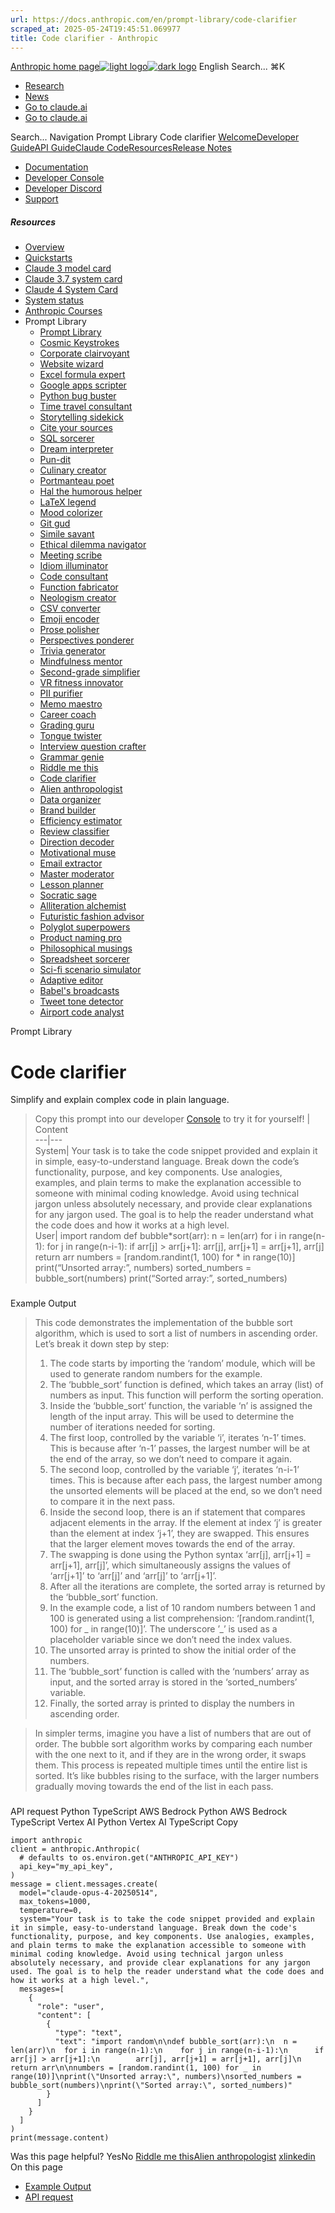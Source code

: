 ```yaml
---
url: https://docs.anthropic.com/en/prompt-library/code-clarifier
scraped_at: 2025-05-24T19:45:51.069977
title: Code clarifier - Anthropic
---
```


[Anthropic home page![light logo](https://mintlify.s3.us-west-1.amazonaws.com/anthropic/logo/light.svg)![dark logo](https://mintlify.s3.us-west-1.amazonaws.com/anthropic/logo/dark.svg)](https://docs.anthropic.com/)
English
Search...
⌘K
  * [Research](https://www.anthropic.com/research)
  * [News](https://www.anthropic.com/news)
  * [Go to claude.ai](https://claude.ai/)
  * [Go to claude.ai](https://claude.ai/)


Search...
Navigation
Prompt Library
Code clarifier
[Welcome](https://docs.anthropic.com/en/home)[Developer Guide](https://docs.anthropic.com/en/docs/welcome)[API Guide](https://docs.anthropic.com/en/api/overview)[Claude Code](https://docs.anthropic.com/en/docs/claude-code/overview)[Resources](https://docs.anthropic.com/en/resources/overview)[Release Notes](https://docs.anthropic.com/en/release-notes/overview)
* [Documentation](https://docs.anthropic.com/en/home)
* [Developer Console](https://console.anthropic.com/)
* [Developer Discord](https://www.anthropic.com/discord)
* [Support](https://support.anthropic.com/)
##### Resources
  * [Overview](https://docs.anthropic.com/en/resources/overview)
  * [Quickstarts](https://github.com/anthropics/anthropic-quickstarts)
  * [Claude 3 model card](https://assets.anthropic.com/m/61e7d27f8c8f5919/original/Claude-3-Model-Card.pdf)
  * [Claude 3.7 system card](https://anthropic.com/claude-3-7-sonnet-system-card)
  * [Claude 4 System Card](https://www-cdn.anthropic.com/6be99a52cb68eb70eb9572b4cafad13df32ed995.pdf)
  * [System status](https://status.anthropic.com/)
  * [Anthropic Courses](https://github.com/anthropics/courses)
  * Prompt Library
    * [Prompt Library](https://docs.anthropic.com/en/resources/prompt-library/library)
    * [Cosmic Keystrokes](https://docs.anthropic.com/en/resources/prompt-library/cosmic-keystrokes)
    * [Corporate clairvoyant](https://docs.anthropic.com/en/resources/prompt-library/corporate-clairvoyant)
    * [Website wizard](https://docs.anthropic.com/en/resources/prompt-library/website-wizard)
    * [Excel formula expert](https://docs.anthropic.com/en/resources/prompt-library/excel-formula-expert)
    * [Google apps scripter](https://docs.anthropic.com/en/resources/prompt-library/google-apps-scripter)
    * [Python bug buster](https://docs.anthropic.com/en/resources/prompt-library/python-bug-buster)
    * [Time travel consultant](https://docs.anthropic.com/en/resources/prompt-library/time-travel-consultant)
    * [Storytelling sidekick](https://docs.anthropic.com/en/resources/prompt-library/storytelling-sidekick)
    * [Cite your sources](https://docs.anthropic.com/en/resources/prompt-library/cite-your-sources)
    * [SQL sorcerer](https://docs.anthropic.com/en/resources/prompt-library/sql-sorcerer)
    * [Dream interpreter](https://docs.anthropic.com/en/resources/prompt-library/dream-interpreter)
    * [Pun-dit](https://docs.anthropic.com/en/resources/prompt-library/pun-dit)
    * [Culinary creator](https://docs.anthropic.com/en/resources/prompt-library/culinary-creator)
    * [Portmanteau poet](https://docs.anthropic.com/en/resources/prompt-library/portmanteau-poet)
    * [Hal the humorous helper](https://docs.anthropic.com/en/resources/prompt-library/hal-the-humorous-helper)
    * [LaTeX legend](https://docs.anthropic.com/en/resources/prompt-library/latex-legend)
    * [Mood colorizer](https://docs.anthropic.com/en/resources/prompt-library/mood-colorizer)
    * [Git gud](https://docs.anthropic.com/en/resources/prompt-library/git-gud)
    * [Simile savant](https://docs.anthropic.com/en/resources/prompt-library/simile-savant)
    * [Ethical dilemma navigator](https://docs.anthropic.com/en/resources/prompt-library/ethical-dilemma-navigator)
    * [Meeting scribe](https://docs.anthropic.com/en/resources/prompt-library/meeting-scribe)
    * [Idiom illuminator](https://docs.anthropic.com/en/resources/prompt-library/idiom-illuminator)
    * [Code consultant](https://docs.anthropic.com/en/resources/prompt-library/code-consultant)
    * [Function fabricator](https://docs.anthropic.com/en/resources/prompt-library/function-fabricator)
    * [Neologism creator](https://docs.anthropic.com/en/resources/prompt-library/neologism-creator)
    * [CSV converter](https://docs.anthropic.com/en/resources/prompt-library/csv-converter)
    * [Emoji encoder](https://docs.anthropic.com/en/resources/prompt-library/emoji-encoder)
    * [Prose polisher](https://docs.anthropic.com/en/resources/prompt-library/prose-polisher)
    * [Perspectives ponderer](https://docs.anthropic.com/en/resources/prompt-library/perspectives-ponderer)
    * [Trivia generator](https://docs.anthropic.com/en/resources/prompt-library/trivia-generator)
    * [Mindfulness mentor](https://docs.anthropic.com/en/resources/prompt-library/mindfulness-mentor)
    * [Second-grade simplifier](https://docs.anthropic.com/en/resources/prompt-library/second-grade-simplifier)
    * [VR fitness innovator](https://docs.anthropic.com/en/resources/prompt-library/vr-fitness-innovator)
    * [PII purifier](https://docs.anthropic.com/en/resources/prompt-library/pii-purifier)
    * [Memo maestro](https://docs.anthropic.com/en/resources/prompt-library/memo-maestro)
    * [Career coach](https://docs.anthropic.com/en/resources/prompt-library/career-coach)
    * [Grading guru](https://docs.anthropic.com/en/resources/prompt-library/grading-guru)
    * [Tongue twister](https://docs.anthropic.com/en/resources/prompt-library/tongue-twister)
    * [Interview question crafter](https://docs.anthropic.com/en/resources/prompt-library/interview-question-crafter)
    * [Grammar genie](https://docs.anthropic.com/en/resources/prompt-library/grammar-genie)
    * [Riddle me this](https://docs.anthropic.com/en/resources/prompt-library/riddle-me-this)
    * [Code clarifier](https://docs.anthropic.com/en/resources/prompt-library/code-clarifier)
    * [Alien anthropologist](https://docs.anthropic.com/en/resources/prompt-library/alien-anthropologist)
    * [Data organizer](https://docs.anthropic.com/en/resources/prompt-library/data-organizer)
    * [Brand builder](https://docs.anthropic.com/en/resources/prompt-library/brand-builder)
    * [Efficiency estimator](https://docs.anthropic.com/en/resources/prompt-library/efficiency-estimator)
    * [Review classifier](https://docs.anthropic.com/en/resources/prompt-library/review-classifier)
    * [Direction decoder](https://docs.anthropic.com/en/resources/prompt-library/direction-decoder)
    * [Motivational muse](https://docs.anthropic.com/en/resources/prompt-library/motivational-muse)
    * [Email extractor](https://docs.anthropic.com/en/resources/prompt-library/email-extractor)
    * [Master moderator](https://docs.anthropic.com/en/resources/prompt-library/master-moderator)
    * [Lesson planner](https://docs.anthropic.com/en/resources/prompt-library/lesson-planner)
    * [Socratic sage](https://docs.anthropic.com/en/resources/prompt-library/socratic-sage)
    * [Alliteration alchemist](https://docs.anthropic.com/en/resources/prompt-library/alliteration-alchemist)
    * [Futuristic fashion advisor](https://docs.anthropic.com/en/resources/prompt-library/futuristic-fashion-advisor)
    * [Polyglot superpowers](https://docs.anthropic.com/en/resources/prompt-library/polyglot-superpowers)
    * [Product naming pro](https://docs.anthropic.com/en/resources/prompt-library/product-naming-pro)
    * [Philosophical musings](https://docs.anthropic.com/en/resources/prompt-library/philosophical-musings)
    * [Spreadsheet sorcerer](https://docs.anthropic.com/en/resources/prompt-library/spreadsheet-sorcerer)
    * [Sci-fi scenario simulator](https://docs.anthropic.com/en/resources/prompt-library/sci-fi-scenario-simulator)
    * [Adaptive editor](https://docs.anthropic.com/en/resources/prompt-library/adaptive-editor)
    * [Babel's broadcasts](https://docs.anthropic.com/en/resources/prompt-library/babels-broadcasts)
    * [Tweet tone detector](https://docs.anthropic.com/en/resources/prompt-library/tweet-tone-detector)
    * [Airport code analyst](https://docs.anthropic.com/en/resources/prompt-library/airport-code-analyst)


Prompt Library
# Code clarifier
Simplify and explain complex code in plain language.
> Copy this prompt into our developer [Console](https://console.anthropic.com/dashboard) to try it for yourself!
| Content  
---|---  
System| Your task is to take the code snippet provided and explain it in simple, easy-to-understand language. Break down the code’s functionality, purpose, and key components. Use analogies, examples, and plain terms to make the explanation accessible to someone with minimal coding knowledge. Avoid using technical jargon unless absolutely necessary, and provide clear explanations for any jargon used. The goal is to help the reader understand what the code does and how it works at a high level.  
User| import random def bubble*sort(arr): n = len(arr) for i in range(n-1): for j in range(n-i-1): if arr[j] > arr[j+1]: arr[j], arr[j+1] = arr[j+1], arr[j] return arr numbers = [random.randint(1, 100) for * in range(10)] print(“Unsorted array:”, numbers) sorted_numbers = bubble_sort(numbers) print(“Sorted array:”, sorted_numbers)  
### 
[​](https://docs.anthropic.com/en/resources/prompt-library/code-clarifier#example-output)
Example Output
> This code demonstrates the implementation of the bubble sort algorithm, which is used to sort a list of numbers in ascending order. Let’s break it down step by step:
>   1. The code starts by importing the ‘random’ module, which will be used to generate random numbers for the example.
>   2. The ‘bubble_sort’ function is defined, which takes an array (list) of numbers as input. This function will perform the sorting operation.
>   3. Inside the ‘bubble_sort’ function, the variable ‘n’ is assigned the length of the input array. This will be used to determine the number of iterations needed for sorting.
>   4. The first loop, controlled by the variable ‘i’, iterates ‘n-1’ times. This is because after ‘n-1’ passes, the largest number will be at the end of the array, so we don’t need to compare it again.
>   5. The second loop, controlled by the variable ‘j’, iterates ‘n-i-1’ times. This is because after each pass, the largest number among the unsorted elements will be placed at the end, so we don’t need to compare it in the next pass.
>   6. Inside the second loop, there is an if statement that compares adjacent elements in the array. If the element at index ‘j’ is greater than the element at index ‘j+1’, they are swapped. This ensures that the larger element moves towards the end of the array.
>   7. The swapping is done using the Python syntax ‘arr[j], arr[j+1] = arr[j+1], arr[j]’, which simultaneously assigns the values of ‘arr[j+1]’ to ‘arr[j]’ and ‘arr[j]’ to ‘arr[j+1]’.
>   8. After all the iterations are complete, the sorted array is returned by the ‘bubble_sort’ function.
>   9. In the example code, a list of 10 random numbers between 1 and 100 is generated using a list comprehension: ‘[random.randint(1, 100) for _ in range(10)]’. The underscore ’_’ is used as a placeholder variable since we don’t need the index values.
>   10. The unsorted array is printed to show the initial order of the numbers.
>   11. The ‘bubble_sort’ function is called with the ‘numbers’ array as input, and the sorted array is stored in the ‘sorted_numbers’ variable.
>   12. Finally, the sorted array is printed to display the numbers in ascending order.
> 

> In simpler terms, imagine you have a list of numbers that are out of order. The bubble sort algorithm works by comparing each number with the one next to it, and if they are in the wrong order, it swaps them. This process is repeated multiple times until the entire list is sorted. It’s like bubbles rising to the surface, with the larger numbers gradually moving towards the end of the list in each pass.
### 
[​](https://docs.anthropic.com/en/resources/prompt-library/code-clarifier#api-request)
API request
Python
TypeScript
AWS Bedrock Python
AWS Bedrock TypeScript
Vertex AI Python
Vertex AI TypeScript
Copy
```
import anthropic
client = anthropic.Anthropic(
  # defaults to os.environ.get("ANTHROPIC_API_KEY")
  api_key="my_api_key",
)
message = client.messages.create(
  model="claude-opus-4-20250514",
  max_tokens=1000,
  temperature=0,
  system="Your task is to take the code snippet provided and explain it in simple, easy-to-understand language. Break down the code's functionality, purpose, and key components. Use analogies, examples, and plain terms to make the explanation accessible to someone with minimal coding knowledge. Avoid using technical jargon unless absolutely necessary, and provide clear explanations for any jargon used. The goal is to help the reader understand what the code does and how it works at a high level.",
  messages=[
    {
      "role": "user",
      "content": [
        {
          "type": "text",
          "text": "import random\n\ndef bubble_sort(arr):\n  n = len(arr)\n  for i in range(n-1):\n    for j in range(n-i-1):\n      if arr[j] > arr[j+1]:\n        arr[j], arr[j+1] = arr[j+1], arr[j]\n  return arr\n\nnumbers = [random.randint(1, 100) for _ in range(10)]\nprint(\"Unsorted array:\", numbers)\nsorted_numbers = bubble_sort(numbers)\nprint(\"Sorted array:\", sorted_numbers)"
        }
      ]
    }
  ]
)
print(message.content)

```

Was this page helpful?
YesNo
[Riddle me this](https://docs.anthropic.com/en/resources/prompt-library/riddle-me-this)[Alien anthropologist](https://docs.anthropic.com/en/resources/prompt-library/alien-anthropologist)
[x](https://x.com/AnthropicAI)[linkedin](https://www.linkedin.com/company/anthropicresearch)
On this page
  * [Example Output](https://docs.anthropic.com/en/resources/prompt-library/code-clarifier#example-output)
  * [API request](https://docs.anthropic.com/en/resources/prompt-library/code-clarifier#api-request)



